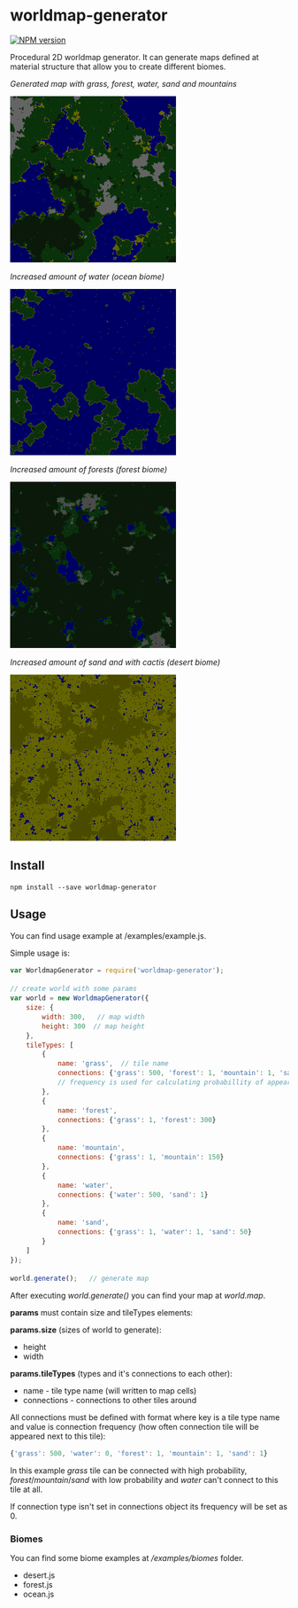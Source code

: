 # worldmap-generator

[![NPM version](https://img.shields.io/npm/v/worldmap-generator.svg)](https://www.npmjs.com/package/worldmap-generator)

Procedural 2D worldmap generator. It can generate maps defined at material structure that allow you to create different biomes.

*Generated map with grass, forest, water, sand and mountains*

![alt example](https://raw.githubusercontent.com/saveryanov/worldmap-generator/master/examples/result.png)

*Increased amount of water (ocean biome)*

![alt ocean](https://raw.githubusercontent.com/saveryanov/worldmap-generator/master/examples/biomes/ocean.png)

*Increased amount of forests (forest biome)*

![alt forest](https://raw.githubusercontent.com/saveryanov/worldmap-generator/master/examples/biomes/forest.png)

*Increased amount of sand and with cactis (desert biome)*

![alt desert](https://raw.githubusercontent.com/saveryanov/worldmap-generator/master/examples/biomes/desert.png)

## Install

```commandline
npm install --save worldmap-generator
```

## Usage

You can find usage example at /examples/example.js.

Simple usage is:

```js
var WorldmapGenerator = require('worldmap-generator');

// create world with some params
var world = new WorldmapGenerator({
    size: {
        width: 300,   // map width
        height: 300  // map height
    },
    tileTypes: [
        {
            name: 'grass',  // tile name
            connections: {'grass': 500, 'forest': 1, 'mountain': 1, 'sand': 1}  // connections to surrounding tiles with its frequencies
            // frequency is used for calculating probabillity of appearence next to this tile
        },
        {
            name: 'forest',
            connections: {'grass': 1, 'forest': 300}
        },
        {
            name: 'mountain',
            connections: {'grass': 1, 'mountain': 150}
        },
        {
            name: 'water',
            connections: {'water': 500, 'sand': 1}
        },
        {
            name: 'sand',
            connections: {'grass': 1, 'water': 1, 'sand': 50}
        }
    ]
});

world.generate();   // generate map
```

After executing *world.generate()* you can find your map at *world.map*.

**params** must contain size and tileTypes elements:

**params.size** (sizes of world to generate):

* height
* width

**params.tileTypes** (types and it's connections to each other):

* name - tile type name (will written to map cells)
* connections - connections to other tiles around

All connections must be defined with format where key is a tile type name and value is connection frequency (how often connection tile will be appeared next to this tile):

```js
{'grass': 500, 'water': 0, 'forest': 1, 'mountain': 1, 'sand': 1}
```

In this example *grass* tile can be connected with high probability, *forest*/*mountain*/*sand* with low probability and *water* can't connect to this tile at all.

If connection type isn't set in connections object its frequency will be set as 0.

### Biomes

You can find some biome examples at */examples/biomes* folder.

* desert.js
* forest.js
* ocean.js
